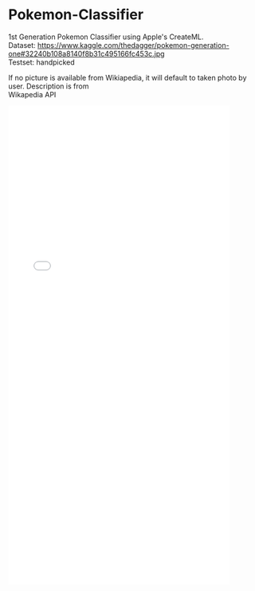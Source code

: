 # Pokemon-Classifier
1st Generation Pokemon Classifier using Apple's CreateML. <br>
Dataset: https://www.kaggle.com/thedagger/pokemon-generation-one#32240b108a8140f8b31c495166fc453c.jpg <br>
Testset: handpicked <br>

If no picture is available from Wikiapedia, it will default to taken photo by user. Description is from<br>
Wikapedia API 

<iframe src='//gifs.com/embed/demo-L7l0vA' frameborder='0' scrolling='no' width='444px' height='960px' style='-webkit-backface-visibility: hidden;-webkit-transform: scale(1);' ></iframe>
